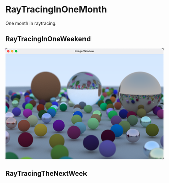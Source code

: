 # RayTracingInOneMonth

One month in raytracing.

## RayTracingInOneWeekend

![img](outputs/hi_sampler.png)

## RayTracingTheNextWeek
